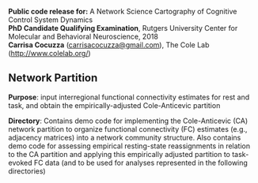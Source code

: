**Public code release for:** A Network Science Cartography of Cognitive Control System Dynamics  
**PhD Candidate Qualifying Examination**, Rutgers University Center for Molecular and Behavioral Neuroscience, 2018  
**Carrisa Cocuzza** (carrisacocuzza@gmail.com), The Cole Lab (http://www.colelab.org/)  

## Network Partition 
**Purpose**: input interregional functional connectivity estimates for rest and task, and obtain the empirically-adjusted Cole-Anticevic partition

**Directory**: Contains demo code for implementing the Cole-Anticevic (CA) network partition to organize functional connectivity (FC) estimates (e.g., adjacency matrices) into a network community structure. Also contains demo code for assessing empirical resting-state reassignments in relation to the CA partition and applying this empirically adjusted partition to task-evoked FC data (and to be used for analyses represented in the following directories)
